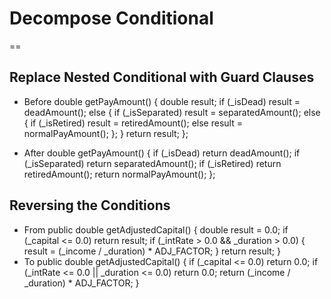 # Decompose Conditional #
==
## Replace Nested Conditional with Guard Clauses ##
* Before
        double getPayAmount() {
            double result;
            if (_isDead) result = deadAmount();
            else {
                if (_isSeparated) result = separatedAmount();
                else {
                    if (_isRetired) result = retiredAmount();
                    else result = normalPayAmount();
                };
            }
            return result;
        };

* After
        double getPayAmount() {
            if (_isDead) return deadAmount();
            if (_isSeparated) return separatedAmount();
            if (_isRetired) return retiredAmount();
            return normalPayAmount();
        };


## Reversing the Conditions ##
* From
        public double getAdjustedCapital() {
            double result = 0.0;
            if (_capital <= 0.0) return result;
            if (_intRate > 0.0 && _duration > 0.0) {
                result = (_income / _duration) * ADJ_FACTOR;
            }
            return result;
        }
* To
        public double getAdjustedCapital() {
            if (_capital <= 0.0) return 0.0;
            if (_intRate <= 0.0 || _duration <= 0.0) return 0.0;
            return (_income / _duration) * ADJ_FACTOR;
        }